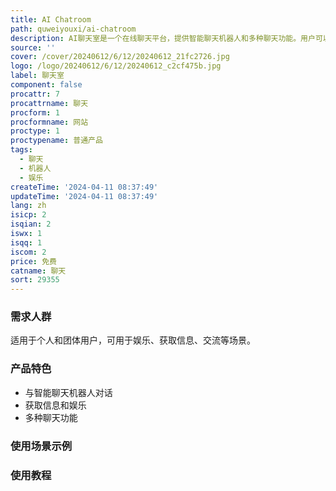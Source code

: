 ```yaml
---
title: AI Chatroom
path: quweiyouxi/ai-chatroom
description: AI聊天室是一个在线聊天平台，提供智能聊天机器人和多种聊天功能。用户可以与机器人进行对话、获取信息和娱乐等。
source: ''
cover: /cover/20240612/6/12/20240612_21fc2726.jpg
logo: /logo/20240612/6/12/20240612_c2cf475b.jpg
label: 聊天室
component: false
procattr: 7
procattrname: 聊天
procform: 1
procformname: 网站
proctype: 1
proctypename: 普通产品
tags:
  - 聊天
  - 机器人
  - 娱乐
createTime: '2024-04-11 08:37:49'
updateTime: '2024-04-11 08:37:49'
lang: zh
isicp: 2
isqian: 2
iswx: 1
isqq: 1
iscom: 2
price: 免费
catname: 聊天
sort: 29355
---
```




### 需求人群
适用于个人和团体用户，可用于娱乐、获取信息、交流等场景。

### 产品特色
- 与智能聊天机器人对话
- 获取信息和娱乐
- 多种聊天功能

### 使用场景示例


### 使用教程


  

